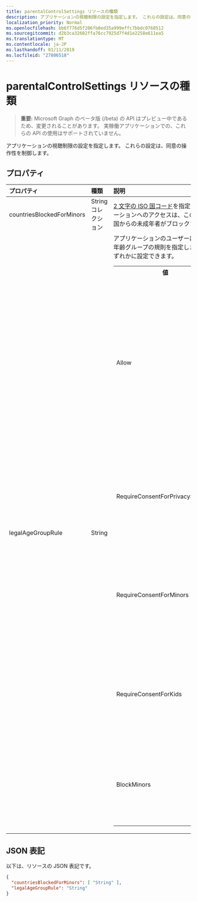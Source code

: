 ```yaml
---
title: parentalControlSettings リソースの種類
description: アプリケーションの視聴制限の設定を指定します。 これらの設定は、同意の操作性を制御します。
localization_priority: Normal
ms.openlocfilehash: bb6f776d5f206fb0ed35a999effc7bbdc0768512
ms.sourcegitcommit: d2b3ca32602ffa76cc7925d7f4d1e2258e611ea5
ms.translationtype: MT
ms.contentlocale: ja-JP
ms.lasthandoff: 01/11/2019
ms.locfileid: "27806518"
---
```

# <a name="parentalcontrolsettings-resource-type"></a>parentalControlSettings リソースの種類

> **重要:** Microsoft Graph のベータ版 (/beta) の API はプレビュー中であるため、変更されることがあります。 実稼働アプリケーションでの、これらの API の使用はサポートされていません。

アプリケーションの視聴制限の設定を指定します。 これらの設定は、同意の操作性を制御します。

## <a name="properties"></a>プロパティ

| プロパティ | 種類 | 説明 |
:---------------|:--------|:----------|
|countriesBlockedForMinors|String コレクション| [2 文字の ISO 国コード](https://www.iso.org/iso-3166-country-codes.html)を指定します。 アプリケーションへのアクセスは、このリストで指定した国からの未成年者がブロックされます。|
|legalAgeGroupRule| String | アプリケーションのユーザーに適用される法律の年齢グループの規則を指定します。 次の値のいずれかに設定できます。 <table><tr><th>値</th><th>説明</th></tr><tr><td>Allow</td><td>既定値。 有効な最小値を適用します。 これは、保護者の同意は、欧州連合と韓国で未成年者に必要なことを意味します。</td></tr><tr><td>RequireConsentForPrivacyServices</td><td>COPPA の規則に準拠する誕生日の日付を指定するユーザーを強制します。 </td></tr><tr><td>RequireConsentForMinors</td><td>下国のマイナー ルールに関係なく、18 歳の保護者の同意が必要です。</td></tr><tr><td>RequireConsentForKids</td><td>下国のマイナー ルールに関係なく、14 歳の保護者の同意が必要です。</td></tr><tr><td>BlockMinors</td><td>アプリケーションを使用してから未成年をブロックします。</td></tr></table> |

## <a name="json-representation"></a>JSON 表記
以下は、リソースの JSON 表記です。

```json
{
  "countriesBlockedForMinors": [ "String" ],
  "legalAgeGroupRule": "String"
}

```
